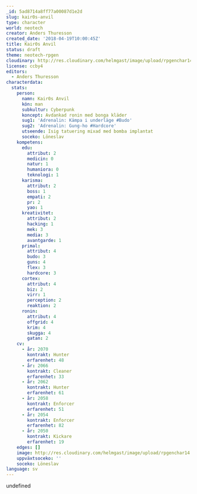 ```yaml
---
_id: 5ad8714a8ff77a00087d1e2d
slug: kair0s-anvil
type: character
world: neotech
creator: Anders Thuresson
created_date: '2018-04-19T10:00:45Z'
title: Kair0s Anvil
status: draft
theme: neotech-rpgen
cloudinary: http://res.cloudinary.com/helmgast/image/upload/rpgenchar14.jpg
license: ccby4
editors:
  - Anders Thuresson
characterdata:
  stats:
    person:
      namn: Kair0s Anvil
      kön: man
      subkultur: Cyberpunk
      koncept: Avdankad ronin med bonga kläder
      sug1: 'Adrenalin: Kämpa i underläge #Budo'
      sug2: 'Adrenalin: Gung-ho #Hardcore'
      utseende: Isig tatuering mixad med bomba implantat
      soceko: Löneslav
    kompetens:
      edu:
        attribut: 2
        medicin: 0
        natur: 1
        humaniora: 0
        teknologi: 1
      karisma:
        attribut: 2
        boss: 1
        empati: 2
        pr: 2
        yao: 1
      kreativitet:
        attribut: 2
        hacking: 1
        mek: 3
        media: 3
        avantgarde: 1
      primal:
        attribut: 4
        budo: 3
        guns: 4
        flex: 3
        hardcore: 3
      cortex:
        attribut: 4
        biz: 2
        virr: 1
        perception: 2
        reaktion: 2
      ronin:
        attribut: 4
        offgrid: 4
        krim: 4
        skugga: 4
        gatan: 2
    cv:
      - år: 2070
        kontrakt: Hunter
        erfarenhet: 48
      - år: 2066
        kontrakt: Cleaner
        erfarenhet: 33
      - år: 2062
        kontrakt: Hunter
        erfarenhet: 61
      - år: 2058
        kontrakt: Enforcer
        erfarenhet: 51
      - år: 2054
        kontrakt: Enforcer
        erfarenhet: 82
      - år: 2050
        kontrakt: Kickare
        erfarenhet: 19
    edges: []
    image: http://res.cloudinary.com/helmgast/image/upload/rpgenchar14.jpg
    uppväxtsoceko: ''
    soceko: Löneslav
language: sv
---
```

undefined
